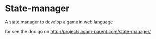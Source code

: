 # State-manager
A state manager to develop a game in web language

for see the doc go on http://projects.adam-parent.com/state-manager/
